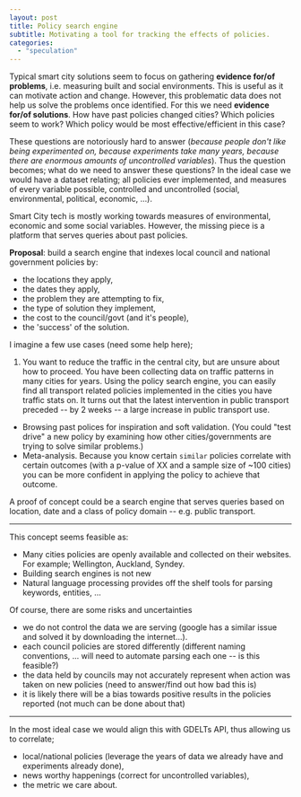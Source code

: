 ```yaml
---
layout: post
title: Policy search engine
subtitle: Motivating a tool for tracking the effects of policies.
categories: 
  - "speculation"
---
```


Typical smart city solutions seem to focus on gathering __evidence for/of problems__, i.e. measuring built and social environments. This is useful as it can motivate action and change. However, this problematic data does not help us solve the problems once identified. For this we need __evidence for/of solutions__. How have past policies changed cities? Which policies seem to work? Which policy would be most effective/efficient in this case?

These questions are notoriously hard to answer (_because people don't like being experimented on, because experiments take many years, because there are enormous amounts of uncontrolled variables_). Thus the question becomes; what do we need to answer these questions? In the ideal case we would have a dataset relating; all policies ever implemented, and measures of every variable possible, controlled and uncontrolled (social, environmental, political, economic, ...).

Smart City tech is mostly working towards measures of environmental, economic and some social variables. However, the missing piece is a platform that serves queries about past policies.

__Proposal__: build a search engine that indexes local council and national government policies by:

* the locations they apply,
* the dates they apply,
* the problem they are attempting to fix,
* the type of solution they implement,
* the cost to the council/govt (and it's people),
* the 'success' of the solution.

I imagine a few use cases (need some help here);

1. You want to reduce the traffic in the central city, but are unsure about how to proceed. You have been collecting data on traffic patterns in many cities for years. Using the policy search engine, you can easily find all transport related policies implemented in the cities you have traffic stats on. It turns out that the latest intervention in public transport preceded -- by 2 weeks -- a large increase in public transport use.
* Browsing past polices for inspiration and soft validation. (You could "test drive" a new policy by examining how other cities/governments are trying to solve similar problems.)
* Meta-analysis. Because you know certain `similar` policies correlate with certain outcomes (with a p-value of XX and a sample size of ~100 cities) you can be more confident in applying the policy to achieve that outcome.

A proof of concept could be a search engine that serves queries based on location, date and a class of policy domain -- e.g. public transport.

***

This concept seems feasible as:

* Many cities policies are openly available and collected on their websites. For example; Wellington, Auckland, Syndey.
* Building search engines is not new
* Natural language processing provides off the shelf tools for parsing keywords, entities, ...

Of course, there are some risks and uncertainties

* we do not control the data we are serving (google has a similar issue and solved it by downloading the internet...).
* each council policies are stored differently (different naming conventions, ... will need to automate parsing each one -- is this feasible?)
* the data held by councils may not accurately represent when action was taken on new policies (need to answer/find out how bad this is)
* it is likely there will be a bias towards positive results in the policies reported (not much can be done about that)

***

In the most ideal case we would align this with GDELTs API, thus allowing us to correlate;

* local/national policies (leverage the years of data we already have and experiments already done),
* news worthy happenings (correct for uncontrolled variables),
* the metric we care about.
